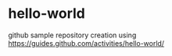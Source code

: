 # hello-world
github sample repository creation using https://guides.github.com/activities/hello-world/
